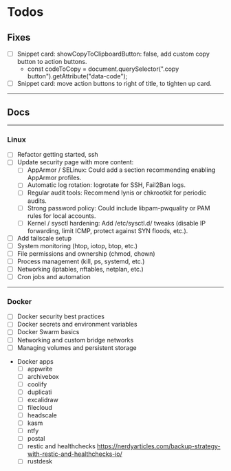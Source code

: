 # Todos

## Fixes

- [ ] Snippet card: showCopyToClipboardButton: false, add custom copy button to action buttons.
  - const codeToCopy = document.querySelector(".copy button").getAttribute("data-code");
- [ ] Snippet card: move action buttons to right of title, to tighten up card.

---

## Docs

---

### Linux

- [ ] Refactor getting started, ssh
- [ ] Update security page with more content:
  - [ ] AppArmor / SELinux: Could add a section recommending enabling AppArmor profiles.
  - [ ] Automatic log rotation: logrotate for SSH, Fail2Ban logs.
  - [ ] Regular audit tools: Recommend lynis or chkrootkit for periodic audits.
  - [ ] Strong password policy: Could include libpam-pwquality or PAM rules for local accounts.
  - [ ] Kernel / sysctl hardening: Add /etc/sysctl.d/ tweaks (disable IP forwarding, limit ICMP, protect against SYN floods, etc.).
- [ ] Add tailscale setup
- [ ] System monitoring (htop, iotop, btop, etc.)
- [ ] File permissions and ownership (chmod, chown)
- [ ] Process management (kill, ps, systemd, etc.)
- [ ] Networking (iptables, nftables, netplan, etc.)
- [ ] Cron jobs and automation

---

### Docker

- [ ] Docker security best practices
- [ ] Docker secrets and environment variables
- [ ] Docker Swarm basics
- [ ] Networking and custom bridge networks
- [ ] Managing volumes and persistent storage
- Docker apps
  - [ ] appwrite
  - [ ] archivebox
  - [ ] coolify
  - [ ] duplicati
  - [ ] excalidraw
  - [ ] filecloud
  - [ ] headscale
  - [ ] kasm
  - [ ] ntfy
  - [ ] postal
  - [ ] restic and healthchecks https://nerdyarticles.com/backup-strategy-with-restic-and-healthchecks-io/
  - [ ] rustdesk
